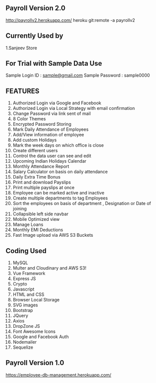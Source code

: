 ## Payroll Version 2.0
http://payrollv2.herokuapp.com/
heroku git:remote -a payrollv2

## Currently Used by
1.Sanjeev Store

## For Trial with Sample Data Use
Sample Login ID : sample@gmail.com 
Sample Password : sample0000


## FEATURES
1.	Authorized Login via Google and Facebook
2.	Authorized Login via Local Strategy with email confirmation
3.	Change Password via link sent of mail
4.	8 Color Themes
5.	Encrypted Password Storing
6.	Mark Daily Attendance of Employees
7.	Add/View information of employee
8.	Add custom Holidays 
9.	Mark the week days on which office is close
10.	Create different users 
11.	Control the data user can see and edit 
12.	Upcoming Indian Holidays Calendar
13.	Monthly Attendance Report
14.	Salary Calculator on basis on daily attendance 
15.	Daily Extra Time Bonus 
16.	Print and download Payslips
17.	Print multiple payslips at once
18.	Employee can be marked active and inactive
19.	Create multiple departments to tag Employees
20.	Sort the employees on basis of department , Designation or Date of joining
21.	Collapsible left side navbar
22.	Mobile Optimized view
23. Manage Loans
24. Monthly EMI Deductions 
25. Fast Image upload via AWS S3 Buckets 

## Coding Used
1. MySQL
2. Multer and Cloudinary and AWS S3!
3. Vue Framework
4. Express JS 
5. Crypto
6. Javascript
7. HTML and CSS
8. Browser Local Storage
9. SVG images
10. Bootstrap
11. JQuery
12. Axios
13. DropZone JS
14. Font Awesome Icons
15. Google and Facebook Auth
16. Nodemailer
17. Sequelize

## Payroll Version 1.0
https://employee-db-management.herokuapp.com/
